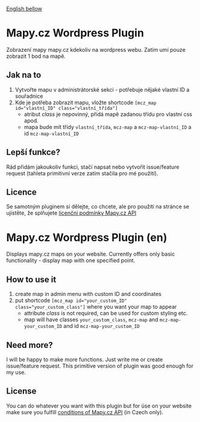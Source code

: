 [English bellow](#mapycz-wordpress-plugin-en)

# Mapy.cz Wordpress Plugin
Zobrazení mapy mapy.cz kdekoliv na wordpress webu. Zatím umí pouze zobrazit 1 bod na mapě.

## Jak na to
1. Vytvořte mapu v administrátorské sekci - potřebuje nějaké vlastní ID a souřadnice
2. Kde je potřeba zobrazit mapu, vložte shortcode `[mcz_map id="vlastní_ID" class="vlastní_třída"]`
    - atribut *class* je nepovinný, přidá mapě zadanou třídu pro vlastní css apod.
    - mapa bude mít třídy `vlastní_třída`, `mcz-map` a `mcz-map-vlastní_ID` a id `mcz-map-vlastní_ID`

## Lepší funkce?
Rád přidám jakoukoliv funkci, stačí napsat nebo vytvořit issue/feature request (tahleta primitivní verze zatím stačila pro mé použití).

## Licence
Se samotným pluginem si dělejte, co chcete, ale pro použití na stránce se ujistěte, že splňujete [licenční podmínky Mapy.cz API](https://api.mapy.cz/)


# Mapy.cz Wordpress Plugin (en)
Displays mapy.cz maps on your website. Currently offers only basic functionality - display map with one specified point.

## How to use it
1. create map in admin menu with custom ID and coordinates
2. put shortcode `[mcz_map id="your_custom_ID" class="your_custom_class"]` where you want your map to appear
    - attribute *class* is not required, can be used for custom styling etc.
    - map will have classes `your_custom_class`, `mcz-map` and  `mcz-map-your_custom_ID` and id `mcz-map-your_custom_ID`

## Need more?
I will be happy to make more functions. Just write me or create issue/feature request. This primitive version of plugin was good enough for my use.

## License
You can do whatever you want with this plugin but for üse on your website make sure you fulfill [conditions of Mapy.cz API](https://api.mapy.cz/) (in Czech only).
